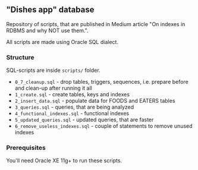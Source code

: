 ## "Dishes app" database

Repository of scripts, that are published in Medium article "On indexes in RDBMS and why NOT use them.".

All scripts are made using Oracle SQL dialect.

### Structure

SQL-scripts are inside `scripts/` folder.

- `0_7_cleanup.sql` - drop tables, triggers, sequences, i.e. prepare before and clean-up after running it all
- `1_create.sql` - create tables, keys and indexes
- `2_insert_data.sql` - populate data for FOODS and EATERS tables
- `3_queries.sql` - queries, that are being analyzed
- `4_functional_indexes.sql` - functional indexes
- `5_updated_queries.sql` - updated queries, that are faster
- `6_remove_useless_indexes.sql` - couple of statements to remove unused indexes

### Prerequisites

You'll need Oracle XE 11g+ to run these scripts.